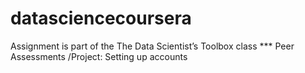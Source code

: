 datasciencecoursera
===================

Assignment is part of the The Data Scientist’s Toolbox class *** Peer Assessments /Project: Setting up accounts
